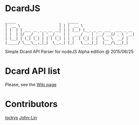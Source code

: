 # DcardJS
```
_____                    _   _____
|  __ \                  | | |  __ \
| |  | | ___ __ _ _ __ __| | | |__) |_ _ _ __ ___  ___ _ __
| |  | |/ __/ _` | '__/ _` | |  ___/ _` | '__/ __|/ _ \ '__|
| |__| | (_| (_| | | | (_| | | |  | (_| | |  \__ \  __/ |
|_____/ \___\__,_|_|  \__,_| |_|   \__,_|_|  |___/\___|_|

```
Simple Dcard API Parser for nodeJS
Alpha edition @ 2015/06/25  


Dcard API list
============
Please, see the [Wiki page](https://github.com/lockys/Dcard-Parser/wiki)


Contributors
============
[lockys](https://github.com/lockys)
[John-Lin](https://github.com/John-Lin)
